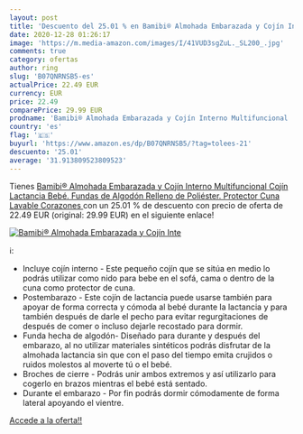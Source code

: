 ```yaml
---
layout: post
title: 'Descuento del 25.01 % en Bamibi® Almohada Embarazada y Cojín Inte'
date: 2020-12-28 01:26:17
image: 'https://m.media-amazon.com/images/I/41VUD3sgZuL._SL200_.jpg'
comments: true
category: ofertas
author: ring
slug: 'B07QNRNSB5-es'
actualPrice: 22.49 EUR
currency: EUR
price: 22.49
comparePrice: 29.99 EUR
prodname: 'Bamibi® Almohada Embarazada y Cojín Interno Multifuncional  Cojín Lactancia Bebé. Fundas de Algodón  Relleno de Poliéster. Protector Cuna  Lavable  Corazones '
country: 'es'
flag: '🇪🇸'
buyurl: 'https://www.amazon.es/dp/B07QNRNSB5/?tag=tolees-21'
descuento: '25.01'
average: '31.913809523809523'
---
```


Tienes [Bamibi® Almohada Embarazada y Cojín Interno Multifuncional  Cojín Lactancia Bebé. Fundas de Algodón  Relleno de Poliéster. Protector Cuna  Lavable  Corazones ](https://www.amazon.es/dp/B07QNRNSB5/?tag=tolees-21) con un 25.01 % de descuento con precio de oferta de 22.49 EUR (original: 29.99 EUR) en el siguiente enlace!

[![Bamibi® Almohada Embarazada y Cojín Inte](https://m.media-amazon.com/images/I/41VUD3sgZuL._SL200_.jpg)](https://www.amazon.es/dp/B07QNRNSB5/?tag=tolees-21)

ℹ️:

- Incluye cojín interno - Este pequeño cojín que se sitúa en medio lo podrás utilizar como nido para bebe en el sofá, cama o dentro de la cuna como protector de cuna.
- Postembarazo - Este cojín de lactancia puede usarse también para apoyar de forma correcta y cómoda al bebé durante la lactancia y para también después de darle el pecho para evitar regurgitaciones de después de comer o incluso dejarle recostado para dormir.
- Funda hecha de algodón- Diseñado para durante y después del embarazo, al no utilizar materiales sintéticos podrás disfrutar de la almohada lactancia sin que con el paso del tiempo emita crujidos o ruidos molestos al moverte tú o el bebé.
- Broches de cierre - Podrás unir ambos extremos y así utilizarlo para cogerlo en brazos mientras el bebé está sentado.
- Durante el embarazo - Por fin podrás dormir cómodamente de forma lateral apoyando el vientre.

[Accede a la oferta!!](https://www.amazon.es/dp/B07QNRNSB5/?tag=tolees-21)
